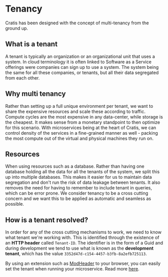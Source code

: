 # Tenancy

Cratis has been designed with the concept of multi-tenancy from the ground up.

## What is a tenant

A tenant is typically an organization or an organizational unit that uses a system.
In cloud terminology it is often linked to Software as a Service offerings were companies
can sign up to use a system. The system being the same for all these companies, or tenants,
but all their data segregated from each other.

## Why multi tenancy

Rather than setting up a full unique environment per tenant, we want to share the expensive
resources and scale these according to traffic. Compute cycles are the most expensive in
any data-center, while storage is the cheapest. It makes sense from a monetary standpoint to
then optimize for this scenario. With microservices being at the heart of Cratis, we can
control density of the services in a fine-grained manner as well - packing the most compute
out of the virtual and physical machines they run on.

## Resources

When using resources such as a database. Rather than having one database holding all the
data for all the tenants of the system, we split this up into multiple databases.
This makes it easier for us to maintain data segregation and don't run the risk of data
leakage between tenants. It also removes the need for having to remember to include
tenant in queries, which can be error prone. We consider tenancy to be a cross cutting
concern and we want this to be applied as automatic and seamless as possible.

## How is a tenant resolved?

In order for any of the cross cutting mechanisms to work, we need to know what tenant we're
working with. This is identified through the existence of an **HTTP header** called `Tenant-ID`.
The identifier is in the form of a Guid and during development we tend to use what is known
as the **development tenant**, which has the value `3352d47d-c154-4457-b3fb-8a2efb725113`.

By using an extension such as [ModHeader](https://modheader.com/) to your browser, you can easily
set the tenant when running your microservice. Read more [here](https://modheader.com/guide/).
